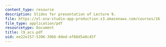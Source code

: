 ```yaml
---
content_type: resource
description: Slides for presentation of Lecture 9.
file: https://ol-ocw-studio-app-production.s3.amazonaws.com/courses/16-851-satellite-engineering-fall-2003/ee22e157539639b68dedef68d5a0c45f_l9_acs.pdf
file_type: application/pdf
resourcetype: Document
title: l9_acs.pdf
uid: ee22e157-5396-39b6-8ded-ef68d5a0c45f
---
```

